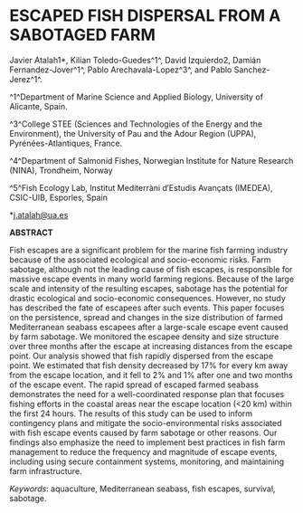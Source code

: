 # ESCAPED FISH DISPERSAL FROM A SABOTAGED FARM

Javier Atalah1\*, Kilian Toledo-Guedes^1^, David Izquierdo2, Damián Fernandez-Jover^1^, Pablo Arechavala-Lopez^3^, and Pablo Sanchez-Jerez^1^.

^1^Department of Marine Science and Applied Biology, University of Alicante, Spain.

^3^College STEE (Sciences and Technologies of the Energy and the Environment), the University of Pau and the Adour Region (UPPA), Pyrénées-Atlantiques, France.

^4^Department of Salmonid Fishes, Norwegian Institute for Nature Research (NINA), Trondheim, Norway

^5^Fish Ecology Lab, Institut Mediterràni d′Estudis Avançats (IMEDEA), CSIC-UIB, Esporles, Spain

\*[j.atalah\@ua.es](mailto:j.atalah@ua.es)

**ABSTRACT**

Fish escapes are a significant problem for the marine fish farming industry because of the associated ecological and socio-economic risks. Farm sabotage, although not the leading cause of fish escapes, is responsible for massive escape events in many world farming regions. Because of the large scale and intensity of the resulting escapes, sabotage has the potential for drastic ecological and socio-economic consequences. However, no study has described the fate of escapees after such events. This paper focuses on the persistence, spread and changes in the size distribution of farmed Mediterranean seabass escapees after a large-scale escape event caused by farm sabotage. We monitored the escapee density and size structure over three months after the escape at increasing distances from the escape point. Our analysis showed that fish rapidly dispersed from the escape point. We estimated that fish density decreased by 17% for every km away from the escape location, and it fell to 2% and 1% after one and two months of the escape event. The rapid spread of escaped farmed seabass demonstrates the need for a well-coordinated response plan that focuses fishing efforts in the coastal areas near the escape location (\<20 km) within the first 24 hours. The results of this study can be used to inform contingency plans and mitigate the socio-environmental risks associated with fish escape events caused by farm sabotage or other reasons. Our findings also emphasize the need to implement best practices in fish farm management to reduce the frequency and magnitude of escape events, including using secure containment systems, monitoring, and maintaining farm infrastructure.

*Keywords*: aquaculture, Mediterranean seabass, fish escapes, survival, sabotage.
